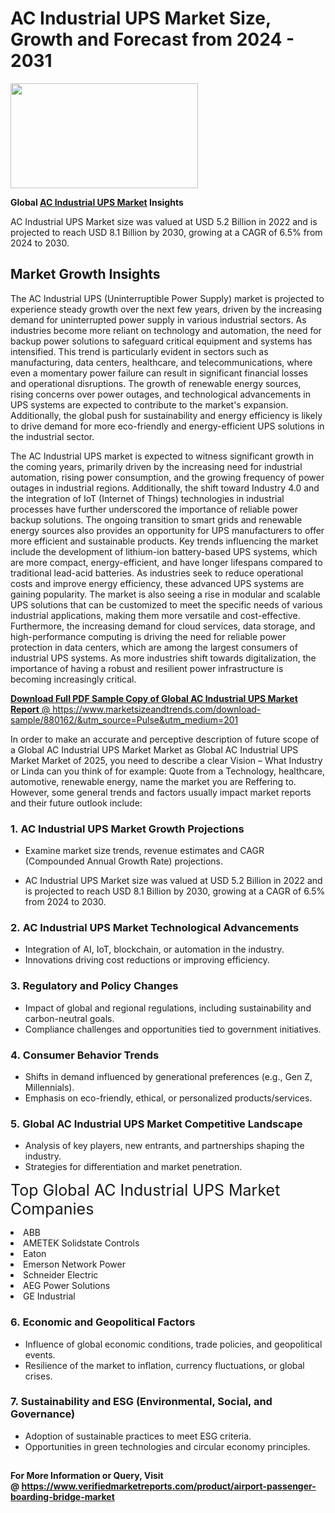 <H1>AC Industrial UPS Market Size, Growth and Forecast from 2024 - 2031</H1><img class="aligncenter size-medium wp-image-584254" src="https://thirdeyenews.in/wp-content/uploads/2024/09/Global-Market-Research-300x168.jpeg" alt="" width="300" height="168" /><p><strong>Global&nbsp;<a href="https://www.marketsizeandtrends.com/download-sample/880162/&amp;utm_source=Pulse&amp;utm_medium=201">AC Industrial UPS Market</a> Insights</strong></p><p>AC Industrial UPS Market size was valued at USD 5.2 Billion in 2022 and is projected to reach USD 8.1 Billion by 2030, growing at a CAGR of 6.5% from 2024 to 2030.</p><p><h2>Market Growth Insights</h2> <p>The AC Industrial UPS (Uninterruptible Power Supply) market is projected to experience steady growth over the next few years, driven by the increasing demand for uninterrupted power supply in various industrial sectors. As industries become more reliant on technology and automation, the need for backup power solutions to safeguard critical equipment and systems has intensified. This trend is particularly evident in sectors such as manufacturing, data centers, healthcare, and telecommunications, where even a momentary power failure can result in significant financial losses and operational disruptions. The growth of renewable energy sources, rising concerns over power outages, and technological advancements in UPS systems are expected to contribute to the market's expansion. Additionally, the global push for sustainability and energy efficiency is likely to drive demand for more eco-friendly and energy-efficient UPS solutions in the industrial sector.</p> <p><a href="#"></a></p> <p>The AC Industrial UPS market is expected to witness significant growth in the coming years, primarily driven by the increasing need for industrial automation, rising power consumption, and the growing frequency of power outages in industrial regions. Additionally, the shift toward Industry 4.0 and the integration of IoT (Internet of Things) technologies in industrial processes have further underscored the importance of reliable power backup solutions. The ongoing transition to smart grids and renewable energy sources also provides an opportunity for UPS manufacturers to offer more efficient and sustainable products. Key trends influencing the market include the development of lithium-ion battery-based UPS systems, which are more compact, energy-efficient, and have longer lifespans compared to traditional lead-acid batteries. As industries seek to reduce operational costs and improve energy efficiency, these advanced UPS systems are gaining popularity. The market is also seeing a rise in modular and scalable UPS solutions that can be customized to meet the specific needs of various industrial applications, making them more versatile and cost-effective. Furthermore, the increasing demand for cloud services, data storage, and high-performance computing is driving the need for reliable power protection in data centers, which are among the largest consumers of industrial UPS systems. As more industries shift towards digitalization, the importance of having a robust and resilient power infrastructure is becoming increasingly critical.</p> <p><a href="#"></p><p><span class=""><strong>Download Full PDF Sample Copy of Global AC Industrial UPS Market Report</strong> @ <a href="https://www.marketsizeandtrends.com/download-sample/880162/&amp;utm_source=Pulse&amp;utm_medium=201" target="_blank">https://www.marketsizeandtrends.com/download-sample/880162/&amp;utm_source=Pulse&amp;utm_medium=201</a></span></p><p>In order to make an accurate and perceptive description of future scope of a Global&nbsp;AC Industrial UPS Market Market as Global&nbsp;AC Industrial UPS Market Market of 2025, you need to describe a clear Vision &ndash; What Industry or Linda can you think of for example: Quote from a Technology, healthcare, automotive, renewable energy, name the market you are Reffering to. However, some general trends and factors usually impact market reports and their future outlook include:</p><h3>1.&nbsp;<strong>AC Industrial UPS Market Growth Projections</strong></h3><ul><li>Examine market size trends, revenue estimates and CAGR (Compounded Annual Growth Rate) projections.</li><li><p>AC Industrial UPS Market size was valued at USD 5.2 Billion in 2022 and is projected to reach USD 8.1 Billion by 2030, growing at a CAGR of 6.5% from 2024 to 2030.</p></li></ul><h3>2.&nbsp;<strong>AC Industrial UPS Market Technological Advancements</strong></h3><ul><li>Integration of AI, IoT, blockchain, or automation in the industry.</li><li>Innovations driving cost reductions or improving efficiency.</li></ul><h3>3.&nbsp;<strong>Regulatory and Policy Changes</strong></h3><ul><li>Impact of global and regional regulations, including sustainability and carbon-neutral goals.</li><li>Compliance challenges and opportunities tied to government initiatives.</li></ul><h3>4.&nbsp;<strong>Consumer Behavior Trends</strong></h3><ul><li>Shifts in demand influenced by generational preferences (e.g., Gen Z, Millennials).</li><li>Emphasis on eco-friendly, ethical, or personalized products/services.</li></ul><h3>5.&nbsp;<strong>Global AC Industrial UPS Market Competitive Landscape</strong></h3><ul><li>Analysis of key players, new entrants, and partnerships shaping the industry.</li><li>Strategies for differentiation and market penetration.</li></ul><p data-pm-slice="1 1 []"><span style="color: inherit; font-family: inherit; font-size: 25px;">Top Global AC Industrial UPS Market Companies</span></p><div class="" data-test-id=""><p><li>ABB</li><li> AMETEK Solidstate Controls</li><li> Eaton</li><li> Emerson Network Power</li><li> Schneider Electric</li><li> AEG Power Solutions</li><li> GE Industrial</li></p></div><h3>6.&nbsp;<strong>Economic and Geopolitical Factors</strong></h3><ul><li>Influence of global economic conditions, trade policies, and geopolitical events.</li><li>Resilience of the market to inflation, currency fluctuations, or global crises.</li></ul><h3>7.&nbsp;<strong>Sustainability and ESG (Environmental, Social, and Governance)</strong></h3><ul><li>Adoption of sustainable practices to meet ESG criteria.</li><li>Opportunities in green technologies and circular economy principles.</li></ul><h2><strong style="font-size: 14px;">For More Information or Query, Visit @&nbsp;</strong><a style="background-color: #ffffff; font-size: 14px;" href="https://www.marketsizeandtrends.com/report/ac-industrial-ups-market/" target="_blank">https://www.verifiedmarketreports.com/product/airport-passenger-boarding-bridge-market</a></h2>
